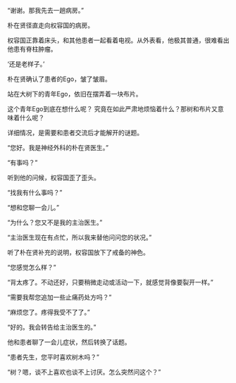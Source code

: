 “谢谢。那我先去一趟病房。”

朴在贤径直走向权容国的病房。

权容国正靠着床头，和其他患者一起看着电视。从外表看，他极其普通，很难看出他患有脊柱肿瘤。

‘还是老样子。’

朴在贤确认了患者的Ego，皱了皱眉。

站在大树下的青年Ego，依旧在摆弄着一块布片。

这个青年Ego到底在想什么呢？
究竟在如此严肃地烦恼着什么？那树和布片又意味着什么呢？

详细情况，是需要和患者交流后才能解开的谜题。

“您好。我是神经外科的朴在贤医生。”

“有事吗？”

听到他的问候，权容国歪了歪头。

“找我有什么事吗？”

“想和您聊一会儿。”

“为什么？您又不是我的主治医生。”

“主治医生现在有点忙，所以我来替他问问您的状况。”

听了朴在贤补充的说明，权容国放下了戒备的神色。

“您感觉怎么样？”

“背太疼了。不动还好，只要稍微走动或活动一下，就感觉背像要裂开一样。”

“需要我帮您追加一些止痛药处方吗？”

“麻烦您了。疼得我受不了了。”

“好的。我会转告给主治医生的。”

他和患者聊了一会儿症状，然后转换了话题。

“患者先生，您平时喜欢树木吗？”

“树？嗯，谈不上喜欢也谈不上讨厌。怎么突然问这个？”
